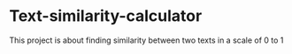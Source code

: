 # Text-similarity-calculator
This project is about finding similarity between two texts in a scale of 0 to 1
